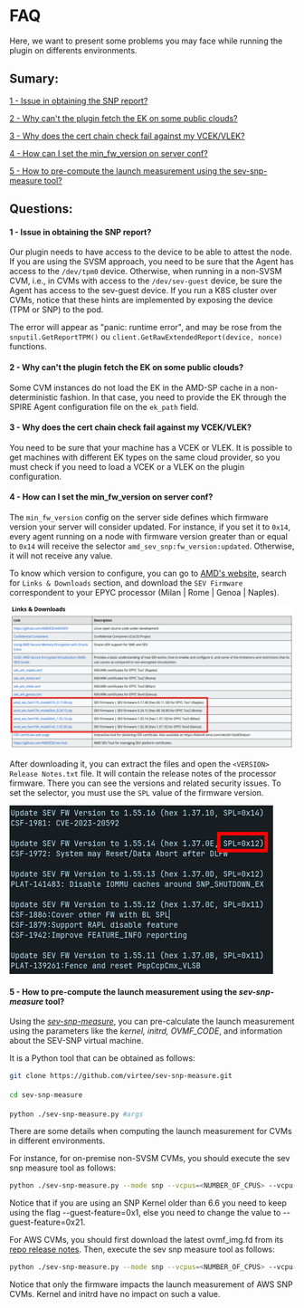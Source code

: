 # FAQ

Here, we want to present some problems you may face while running the plugin on differents environments.

## Sumary:

[1 - Issue in obtaining the SNP report?](#1---issue-in-obtaining-the-snp-report)

[2 - Why can't the plugin fetch the EK on some public clouds?](#2---why-cant-the-plugin-fetch-the-ek-on-some-public-clouds)

[3 - Why does the cert chain check fail against my VCEK/VLEK?](#3---why-the-cert-chain-check-fails-against-my-vcekvlek)

[4 - How can I set the min_fw_version on server conf?](#4---how-can-i-set-the-min_fw_version-on-server-conf)

[5 - How to pre-compute the launch measurement using the sev-snp-measure tool?](#5---how-to-pre-compute-the-launch-measurement-using-the-sev-snp-measure-tool)

## Questions:

#### 1 - Issue in obtaining the SNP report?

Our plugin needs to have access to the device to be able to attest the node. If you are using the SVSM approach, you need to be sure that the Agent has access to the `/dev/tpm0` device. Otherwise, when running in a non-SVSM CVM, i.e., in CVMs with access to the `/dev/sev-guest` device, be sure the Agent has access to the sev-guest device. If you run a K8S cluster over CVMs, notice that these hints are implemented by exposing the device (TPM or SNP) to the pod.

The error will appear as "panic: runtime error", and may be rose from the ```snputil.GetReportTPM()``` ou ```client.GetRawExtendedReport(device, nonce)``` functions.

#### 2 - Why can't the plugin fetch the EK on some public clouds?
    
Some CVM instances do not load the EK in the AMD-SP cache in a non-deterministic fashion. In that case, you need to provide the EK through the SPIRE Agent configuration file on the `ek_path` field.

#### 3 - Why does the cert chain check fail against my VCEK/VLEK?

You need to be sure that your machine has a VCEK or VLEK. It is possible to get machines with different EK types on the same cloud provider, so you must check if you need to load a VCEK or a VLEK on the plugin configuration.

#### 4 - How can I set the min_fw_version on server conf?

The `min_fw_version` config on the server side defines which firmware version your server will consider updated. For instance, if you set it to `0x14`, every agent running on a node with firmware version greater than or equal to `0x14` will receive the selector `amd_sev_snp:fw_version:updated`. Otherwise, it will not receive any value.

To know which version to configure, you can go to [AMD's website](https://www.amd.com/pt/developer/sev.html), search for `Links & Downloads` section, and download the `SEV Firmware` correspondent to your EPYC processor (Milan | Rome | Genoa | Naples).

![amd_website_fw_downloads](./amd_website_fw_downloads.png "amd_website_fw_downloads")

After downloading it, you can extract the files and open the `<VERSION> Release Notes.txt` file. It will contain the release notes of the processor firmware. There you can see the versions and related security issues. To set the selector, you must use the `SPL` value of the firmware version.

![snp_fw_release_notes](./snp_fw_release_notes.png "snp_fw_release_notes")

#### 5 - How to pre-compute the launch measurement using the *sev-snp-measure* tool?

Using the [*sev-snp-measure*](https://github.com/virtee/sev-snp-measure.git), you can pre-calculate the launch measurement using the parameters like the *kernel, initrd, OVMF_CODE*, and information about the SEV-SNP virtual machine.

It is a Python tool that can be obtained as follows:
```bash
git clone https://github.com/virtee/sev-snp-measure.git

cd sev-snp-measure

python ./sev-snp-measure.py #args
```

There are some details when computing the launch measurement for CVMs in different environments.

For instance, for on-premise non-SVSM CVMs, you should execute the sev snp measure tool as follows:
```bash
python ./sev-snp-measure.py --mode snp --vcpus=<NUMBER_OF_CPUS> --vcpu-type=EPYC-v4 --ovmf=<OVMF_CODE_PATH> --kernel=<KERNEL_PATH> --initrd=<INITRD_PATH> --append=<KERNEL_CMD_LINE> --guest-features=0x1
```

Notice that if you are using an SNP Kernel older than 6.6 you need to keep using the flag --guest-feature=0x1, else you need to change the value to --guest-feature=0x21.

For AWS CVMs, you should first download the latest ovmf_img.fd from its [repo release notes](https://github.com/aws/uefi/releases).
Then, execute the sev snp measure tool as follows:

```bash
python ./sev-snp-measure.py --mode snp --vcpus=<NUMBER_OF_CPUS> --vcpu-type=EPYC-v4 --vmm-type=ec2 --ovmf=<OVMF_CODE_PATH> --guest-features=0x1
```

Notice that only the firmware impacts the launch measurement of AWS SNP CVMs. Kernel and initrd have no impact on such a value.